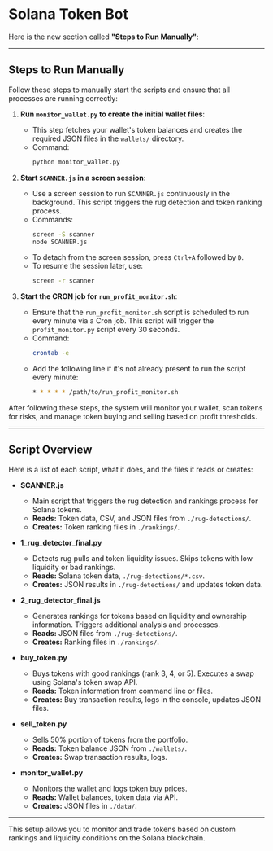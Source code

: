 # Solana Token Bot

Here is the new section called **"Steps to Run Manually"**:

---

## Steps to Run Manually

Follow these steps to manually start the scripts and ensure that all processes are running correctly:

1. **Run `monitor_wallet.py` to create the initial wallet files**:
   - This step fetches your wallet's token balances and creates the required JSON files in the `wallets/` directory.
   - Command:
     ```bash
     python monitor_wallet.py
     ```

2. **Start `SCANNER.js` in a screen session**:
   - Use a screen session to run `SCANNER.js` continuously in the background. This script triggers the rug detection and token ranking process.
   - Commands:
     ```bash
     screen -S scanner
     node SCANNER.js
     ```
   - To detach from the screen session, press `Ctrl+A` followed by `D`.
   - To resume the session later, use:
     ```bash
     screen -r scanner
     ```

3. **Start the CRON job for `run_profit_monitor.sh`**:
   - Ensure that the `run_profit_monitor.sh` script is scheduled to run every minute via a Cron job. This script will trigger the `profit_monitor.py` script every 30 seconds.
   - Command:
     ```bash
     crontab -e
     ```
   - Add the following line if it's not already present to run the script every minute:
     ```bash
     * * * * * /path/to/run_profit_monitor.sh
     ```

After following these steps, the system will monitor your wallet, scan tokens for risks, and manage token buying and selling based on profit thresholds.

---

## Script Overview

Here is a list of each script, what it does, and the files it reads or creates:

- **SCANNER.js**  
   - Main script that triggers the rug detection and rankings process for Solana tokens.
   - **Reads:** Token data, CSV, and JSON files from `./rug-detections/`.
   - **Creates:** Token ranking files in `./rankings/`.

- **1_rug_detector_final.py**  
   - Detects rug pulls and token liquidity issues. Skips tokens with low liquidity or bad rankings.
   - **Reads:** Solana token data, `./rug-detections/*.csv`.
   - **Creates:** JSON results in `./rug-detections/` and updates token data.

- **2_rug_detector_final.js**  
   - Generates rankings for tokens based on liquidity and ownership information. Triggers additional analysis and processes.
   - **Reads:** JSON files from `./rug-detections/`.
   - **Creates:** Ranking files in `./rankings/`.

- **buy_token.py**  
   - Buys tokens with good rankings (rank 3, 4, or 5). Executes a swap using Solana's token swap API.
   - **Reads:** Token information from command line or files.
   - **Creates:** Buy transaction results, logs in the console, updates JSON files.

- **sell_token.py**  
   - Sells 50% portion of tokens from the portfolio.
   - **Reads:** Token balance JSON from `./wallets/`.
   - **Creates:** Swap transaction results, logs.

- **monitor_wallet.py**  
   - Monitors the wallet and logs token buy prices.
   - **Reads:** Wallet balances, token data via API.
   - **Creates:** JSON files in `./data/`.

---

This setup allows you to monitor and trade tokens based on custom rankings and liquidity conditions on the Solana blockchain.
